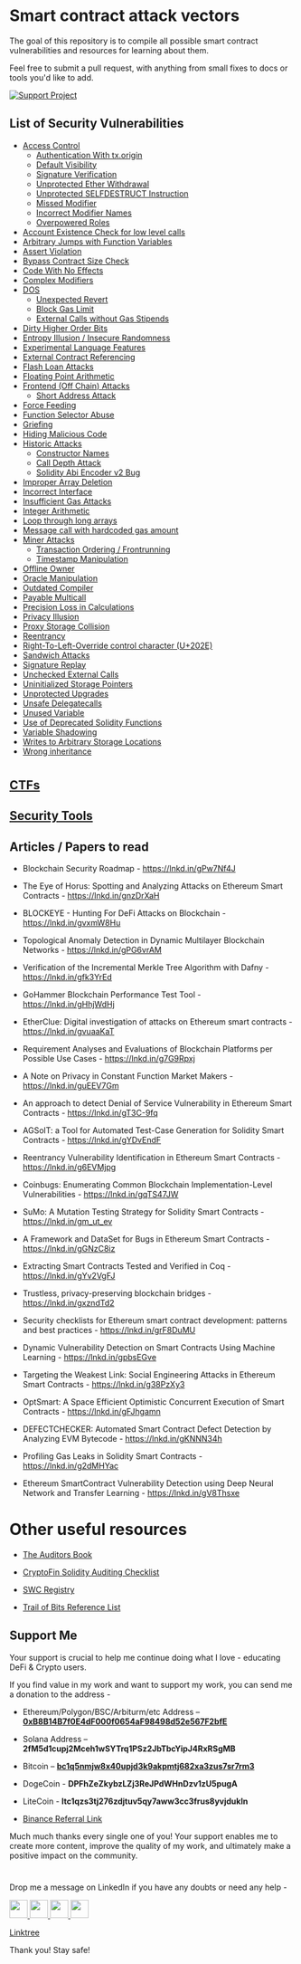 # Smart contract attack vectors

The goal of this repository is to compile all possible smart contract vulnerabilities and resources for learning about them.

Feel free to submit a pull request, with anything from small fixes to docs or tools you'd like to add.

[![Support Project](https://img.shields.io/badge/Support-Project-critical)](https://github.com/harendra-shakya/support/blob/main/README.md)

## List of Security Vulnerabilities

- [Access Control](attack-vectors/Access_Control.md)
  - [Authentication With tx.origin](attack-vectors/Access_Control.md/#authentication-with-txorigin)
  - [Default Visibility](attack-vectors/Access_Control.md/#default-visibility)
  - [Signature Verification](attack-vectors/Access_Control.md/#signature-verification)
  - [Unprotected Ether Withdrawal](attack-vectors/Access_Control.md/#unprotected-ether-withdrawal)
  - [Unprotected SELFDESTRUCT Instruction](attack-vectors/Access_Control.md/#unprotected-selfdestruct-instruction)
  - [Missed Modifier](attack-vectors/Access_Control.md/#missed-modifier)
  - [Incorrect Modifier Names](attack-vectors/Access_Control.md/#incorrect-modifier-names)
  - [Overpowered Roles](attack-vectors/Access_Control.md/#overpowered-roles)
- [Account Existence Check for low level calls](attack-vectors/Account_Existence_Check_for_low_level_calls.md)
- [Arbitrary Jumps with Function Variables](attack-vectors/Arbitrary_Jumps_with_Function_Variables.md)
- [Assert Violation](attack-vectors/Assert_Violation.md)
- [Bypass Contract Size Check](attack-vectors/Bypass_Contract_Size_Check.md)
- [Code With No Effects](attack-vectors/Code_With_No_Effects.md)
- [Complex Modifiers](attack-vectors/Complex_Modifiers.md)
- [DOS](attack-vectors/DOS.md)
  - [Unexpected Revert](attack-vectors/DOS.md/#unexpected-revert)
  - [Block Gas Limit](attack-vectors/DOS.md/#block-gas-limit)
  - [External Calls without Gas Stipends](attack-vectors/DOS.md/#external-calls-without-gas-stipends)
- [Dirty Higher Order Bits](attack-vectors/Dirty_Higher_Order_Bits.md)
- [Entropy Illusion / Insecure Randomness](attack-vectors/Entropy_Illusion.md)
- [Experimental Language Features](attack-vectors/Experimental_Language_Features.md)
- [External Contract Referencing](attack-vectors/External_Contrac_Referencing.md)
- [Flash Loan Attacks](attack-vectors/Flash_Loan_Attack.md)
- [Floating Point Arithmetic](attack-vectors/Floating_Point_Arithmetic.md)
- [Frontend (Off Chain) Attacks](<attack-vectors/Frontend_(Off_Chain)_Attacks.md>)
  - [Short Address Attack](<attack-vectors/Frontend_(Off_Chain)_Attacks.md/>)
- [Force Feeding](attack-vectors/Force_Feeding.md)
- [Function Selector Abuse](attack-vectors/Function_Selector_Abuse.md)
- [Griefing](attack-vectors/Griefing.md)
- [Hiding Malicious Code](attack-vectors/Hidden_malicious_code.md)
- [Historic Attacks](attack-vectors/Historic_Attacks.md)
  - [Constructor Names](attack-vectors/Historic_Attacks.md/#constructor-names)
  - [Call Depth Attack](attack-vectors/Historic_Attacks.md/#constructor-names)
  - [Solidity Abi Encoder v2 Bug](attack-vectors/Historic_Attacks.md/#solidity-abi-encoder-v2-bug)
- [Improper Array Deletion](attack-vectors/Improper_Array_Deletion.md)
- [Incorrect Interface](attack-vectors/Incorrect_Interface.md)
- [Insufficient Gas Attacks](attack-vectors/Insufficient_Gas_Attacks.md)
- [Integer Arithmetic](attack-vectors/Integer_Arithmetic.md)
- [Loop through long arrays](attack-vectors/Loop_through_long_arrays.md)
- [Message call with hardcoded gas amount](attack-vectors/Message_call_with_hardcoded_gas_amount.md)
- [Miner Attacks](attack-vectors/Miners_Attack.md)
  - [Transaction Ordering / Frontrunning](attack-vectors/Miners_Attack.md/#transaction-ordering--frontrunning)
  - [Timestamp Manipulation](attack-vectors/Miners_Attack.md/#timestamp-manipulation)
- [Offline Owner](attack-vectors/Offline_Owner.md)
- [Oracle Manipulation](attack-vectors/Oracle_Manipulation.md)
- [Outdated Compiler](attack-vectors/Outdated_Compiler.md)
- [Payable Multicall](attack-vectors/Payable_Multicall.md)
- [Precision Loss in Calculations](attack-vectors/Precision_Loss_in_Calculations.md)
- [Privacy Illusion](attack-vectors/Privacy_Illusion.md)
- [Proxy Storage Collision](attack-vectors/Proxy_Storage_Collision.md)
- [Reentrancy](attack-vectors/Reentrancy.md)
- [Right-To-Left-Override control character (U+202E)](<attack-vectors/Right-To-Left-Override_control_character_(U%2B202E).md>)
- [Sandwich Attacks](attack-vectors/Sandwich_Attack.md)
- [Signature Replay](attack-vectors/Signature_Replay.md)
- [Unchecked External Calls](attack-vectors/Unchecked_External_Calls.md)
- [Uninitialized Storage Pointers](attack-vectors/Uninitialized_Storage_Pointers.md)
- [Unprotected Upgrades](attack-vectors/Unprotected_Upgrades.md)
- [Unsafe Delegatecalls](attack-vectors/Unsafe_Delegatecall.md)
- [Unused Variable](attack-vectors/Unused_Variable.md)
- [Use of Deprecated Solidity Functions](attack-vectors/Use_of_Deprecated_Solidity_Functions.md)
- [Variable Shadowing](attack-vectors/Variable_Shadowing.md)
- [Writes to Arbitrary Storage Locations](attack-vectors/Writes_to_Arbitrary_Storage_Locations.md)
- [Wrong inheritance](attack-vectors/Wrong_inheritance.md)

#

## [CTFs](tools-and-ctfs/CTFs.md)

## [Security Tools](tools-and-ctfs/Web3_Security_Tools.md)

## Articles / Papers to read

- Blockchain Security Roadmap - https://lnkd.in/gPw7Nf4J





- The Eye of Horus: Spotting and Analyzing Attacks on Ethereum Smart Contracts - https://lnkd.in/gnzDrXaH



- BLOCKEYE - Hunting For DeFi Attacks on Blockchain - https://lnkd.in/gvxmW8Hu



- Topological Anomaly Detection in Dynamic Multilayer Blockchain Networks - https://lnkd.in/gPG6vrAM



- Verification of the Incremental Merkle Tree Algorithm with Dafny - https://lnkd.in/gfk3YrEd



- GoHammer Blockchain Performance Test Tool - https://lnkd.in/gHhjWdHj



- EtherClue: Digital investigation of attacks on Ethereum smart contracts - https://lnkd.in/gvuaaKaT



- Requirement Analyses and Evaluations of Blockchain Platforms per Possible Use Cases - https://lnkd.in/g7G9Rpxj



- A Note on Privacy in Constant Function Market Makers - https://lnkd.in/guEEV7Gm



- An approach to detect Denial of Service Vulnerability in Ethereum Smart Contracts - https://lnkd.in/gT3C-9fq



- AGSolT: a Tool for Automated Test-Case Generation for Solidity Smart Contracts - https://lnkd.in/gYDvEndF



- Reentrancy Vulnerability Identification in Ethereum Smart Contracts - https://lnkd.in/g6EVMjpg



- Coinbugs: Enumerating Common Blockchain Implementation-Level Vulnerabilities - https://lnkd.in/gqTS47JW



- SuMo: A Mutation Testing Strategy for Solidity Smart Contracts - https://lnkd.in/gm_ut_ev



- A Framework and DataSet for Bugs in Ethereum Smart Contracts - https://lnkd.in/gGNzC8iz



- Extracting Smart Contracts Tested and Verified in Coq - https://lnkd.in/gYv2VgFJ



- Trustless, privacy-preserving blockchain bridges - https://lnkd.in/gxzndTd2



- Security checklists for Ethereum smart contract development: patterns and best practices - https://lnkd.in/grF8DuMU



- Dynamic Vulnerability Detection on Smart Contracts Using Machine Learning - https://lnkd.in/gpbsEGve



- Targeting the Weakest Link: Social Engineering Attacks in Ethereum Smart Contracts - https://lnkd.in/g38PzXy3



- OptSmart: A Space Efficient Optimistic Concurrent Execution of Smart Contracts - https://lnkd.in/gFJhgamn



- DEFECTCHECKER: Automated Smart Contract Defect Detection by Analyzing EVM Bytecode - https://lnkd.in/gKNNN34h



- Profiling Gas Leaks in Solidity Smart Contracts - https://lnkd.in/g2dMHYac



- Ethereum SmartContract Vulnerability Detection using Deep Neural Network and Transfer Learning - https://lnkd.in/gV8Thsxe


# Other useful resources

- [The Auditors Book](https://theauditorbook.com/)

- [CryptoFin Solidity Auditing Checklist](https://github.com/cryptofinlabs/audit-checklist)

- [SWC Registry](https://swcregistry.io/)

- [Trail of Bits Reference List](https://github.com/crytic/awesome-ethereum-security)

## Support Me

Your support is crucial to help me continue doing what I love - educating DeFi & Crypto users.

If you find value in my work and want to support my work, you can send me a donation to the address -

- Ethereum/Polygon/BSC/Arbiturm/etc Address – [**0xB8B14B7f0E4dF000f0654aF98498d52e567F2bfE**](https://etherscan.io/address/0xB8B14B7f0E4dF000f0654aF98498d52e567F2bfE)

- Solana Address – **2fM5d1cupj2Mceh1wSYTrq1PSz2JbTbcYipJ4RxRSgMB**

- Bitcoin – [**bc1q5nmjw8x40upjd3k9akpmtj682xa3zus7sr7rm3**](https://blockchair.com/bitcoin/address/bc1q5nmjw8x40upjd3k9akpmtj682xa3zus7sr7rm3)

- DogeCoin - **DPFhZeZkybzLZj3ReJPdWHnDzv1zU5pugA**

- LiteCoin - **ltc1qzs3tj276zdjtuv5qy7aww3cc3frus8yvjdukln**

- [Binance Referral Link](https://accounts.binance.com/en/register?ref=515918935)

Much much thanks every single one of you! Your support enables me to create more content, improve the quality of my work, and ultimately make a positive impact on the community.

#

Drop me a message on LinkedIn if you have any doubts or need any help -

<p align="left">
      <a href="https://www.linkedin.com/in/harendra-shakya" target="_blank" rel="noreferrer">
        <img
            src="https://raw.githubusercontent.com/danielcranney/readme-generator/main/public/icons/socials/linkedin.svg"
            width="32"
            height="32"
        />
    </a>
    <a href="https://www.twitter.com/harendrashakya_" target="_blank" rel="noreferrer">
        <img
            src="https://raw.githubusercontent.com/danielcranney/readme-generator/main/public/icons/socials/twitter.svg"
            width="32"
            height="32"
        />
    </a>
    <a href="https://discord.gg/ZprHP39DdP" target="_blank" rel="noreferrer">
        <img
            src="https://raw.githubusercontent.com/danielcranney/readme-generator/main/public/icons/socials/discord.svg"
            width="32"
            height="32"
        />
    </a>
    <a href="https://www.github.com/harendra-shakya" target="_blank" rel="noreferrer">
        <img
            src="https://raw.githubusercontent.com/danielcranney/readme-generator/main/public/icons/socials/github-dark.svg"
            width="32"
            height="32"
        />
    </a>
</p>

[Linktree](https://linktr.ee/harendra_shakya)

Thank you! Stay safe!
